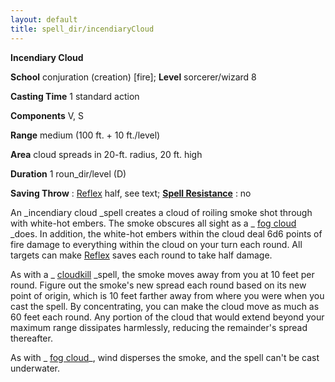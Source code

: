 ```yaml
---
layout: default
title: spell_dir/incendiaryCloud
---
```

 **Incendiary Cloud**

**School** conjuration (creation) [fire]; **Level** sorcerer/wizard 8

**Casting Time** 1 standard action

**Components** V, S

**Range** medium (100 ft. + 10 ft./level)

**Area** cloud spreads in 20-ft. radius, 20 ft. high

**Duration** 1 roun_dir/level (D)

**Saving Throw** : [Reflex](../combat#_reflex) half, see text; **[Spell Resistance](../glossary#_spell-resistance)** : no

An _incendiary cloud _spell creates a cloud of roiling smoke shot through with white-hot embers. The smoke obscures all sight as a _ [fog cloud](fogCloud) _does. In addition, the white-hot embers within the cloud deal 6d6 points of fire damage to everything within the cloud on your turn each round. All targets can make [Reflex](../combat#_reflex) saves each round to take half damage.

As with a _ [cloudkill](cloudkill#_cloudkill) _spell, the smoke moves away from you at 10 feet per round. Figure out the smoke's new spread each round based on its new point of origin, which is 10 feet farther away from where you were when you cast the spell. By concentrating, you can make the cloud move as much as 60 feet each round. Any portion of the cloud that would extend beyond your maximum range dissipates harmlessly, reducing the remainder's spread thereafter.

As with _ [fog cloud](fogCloud)_, wind disperses the smoke, and the spell can't be cast underwater.

